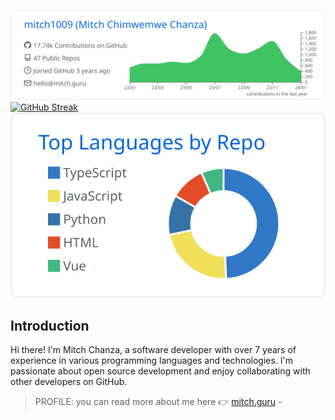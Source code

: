
[![](https://raw.githubusercontent.com/mitch1009/mitch1009/main/profile-summary-card-output/github/0-profile-details.svg)](https://github.com/vn7n24fzkq/github-profile-summary-cards)
[![GitHub Streak](https://streak-stats.demolab.com?user=mitch1009)](https://git.io/streak-stats)
[![](https://raw.githubusercontent.com/mitch1009/mitch1009/main/profile-summary-card-output/github/1-repos-per-language.svg)](https://github.com/vn7n24fzkq/github-profile-summary-cards) 




## Introduction
Hi there! I'm Mitch Chanza, a software developer with over 7 years of experience in various programming languages and technologies. I'm passionate about open source development and enjoy collaborating with other developers on GitHub.
> PROFILE: you can read more about me here 👉 [mitch.guru](https://mitch.guru) - 
